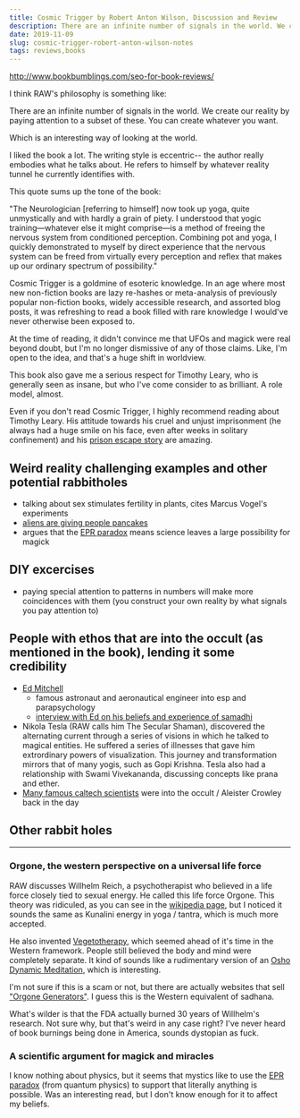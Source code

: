 ```yaml
---
title: Cosmic Trigger by Robert Anton Wilson, Discussion and Review
description: There are an infinite number of signals in the world. We create our reality by paying attention to a subset of these. You can create whatever you want.
date: 2019-11-09
slug: cosmic-trigger-robert-anton-wilson-notes
tags: reviews,books
---
```


http://www.bookbumblings.com/seo-for-book-reviews/

I think RAW's philosophy is something like:

There are an infinite number of signals in the world. We create our reality by paying attention to a subset of these. You can create whatever you want.

Which is an interesting way of looking at the world.

I liked the book a lot. The writing style is eccentric-- the author really embodies what he talks about. He refers to himself by whatever reality tunnel he currently identifies with.

This quote sums up the tone of the book:

"The Neurologician [referring to himself] now took up yoga, quite unmystically and with hardly a grain of piety. I understood that yogic training—whatever else it might comprise—is a method of freeing the nervous system from conditioned perception. Combining pot and yoga, I quickly demonstrated to myself by direct experience that the nervous system can be freed from virtually every perception and reflex that makes up our ordinary spectrum of possibility."

Cosmic Trigger is a goldmine of esoteric knowledge. In an age where most new non-fiction books are lazy re-hashes or meta-analysis of previously popular non-fiction books, widely accessible research, and assorted blog posts, it was refreshing to read a book filled with rare knowledge I would've never otherwise been exposed to.

At the time of reading, it didn't convince me that UFOs and magick were real beyond doubt, but I'm no longer dismissive of any of those claims. Like, I'm open to the idea, and that's a huge shift in worldview.

This book also gave me a serious respect for Timothy Leary, who is generally seen as insane, but who I've come consider to as brilliant. A role model, almost. 

Even if you don't read Cosmic Trigger, I highly recommend reading about Timothy Leary. His attitude towards his cruel and unjust imprisonment (he always had a huge smile on his face, even after weeks in solitary confinement) and his [prison escape story](http://countyourculture.com/2011/04/07/timothy-learys-escape-prison/) are amazing. 

## Weird reality challenging examples and other potential rabbitholes
* talking about sex stimulates fertility in plants, cites Marcus Vogel's experiments 
* [aliens are giving people pancakes](https://www.washingtonpost.com/news/morning-mix/wp/2015/01/21/two-decades-of-mysterious-air-force-ufo-files-now-available-online/)
* argues that the [EPR paradox](https://en.wikipedia.org/wiki/EPR_paradox) means science leaves a large possibility for magick

## DIY excercises
* paying special attention to patterns in numbers will make more coincidences with them (you construct your own reality by what signals you pay attention to)

## People with ethos that are into the occult (as mentioned in the book), lending it some credibility
* [Ed Mitchell](https://en.wikipedia.org/wiki/Edgar_Mitchell)
  * famous astronaut and aeronautical engineer into esp and parapsychology
  * [interview with Ed on his beliefs and experience of samadhi](http://ascentmagazine.com/articles.aspx%3FarticleID=195&page=read&subpage=past&issueID=30.html)
* Nikola Tesla (RAW calls him The Secular Shaman), discovered the alternating current through a series of visions in which he talked to magical entities. He suffered a series of illnesses that gave him extrordinary powers of visualization. This journey and transformation mirrors that of many yogis, such as Gopi Krishna. Tesla also had a relationship with Swami Vivekananda, discussing concepts like prana and ether.
* [Many famous caltech scientists](https://en.wikipedia.org/wiki/Jack_Parsons_(rocket_engineer)) were into the occult / Aleister Crowley back in the day

## Other rabbit holes

<hr>

### Orgone, the western perspective on a universal life force
RAW discusses Willhelm Reich, a psychotherapist who believed in a life force closely tied to sexual energy. He called this life force Orgone. This theory was ridiculed, as you can see in the [wikipedia page](https://en.wikipedia.org/wiki/Orgone), but I noticed it sounds the same as Kunalini energy in yoga / tantra, which is much more accepted.

He also invented [Vegetotherapy](https://en.wikipedia.org/wiki/Vegetotherapy), which seemed ahead of it's time in the Western framework. People still believed the body and mind were completely separate. It kind of sounds like a rudimentary version of an [Osho Dynamic Meditation](https://www.osho.com/meditate/active-meditations/dynamic-meditation), which is interesting. 

I'm not sure if this is a scam or not, but there are actually websites that sell ["Orgone Generators"](https://orgonegenerator.com/products/ju-99-orgone-generator-chi-generator?gclid=CjwKCAjw9L_tBRBXEiwAOWVVCYVZ1Da10SQKY_cMnoOIZWsIU_um_1ixhCfvQavssdW3hZr9rFyShBoCxEcQAvD_BwE). I guess this is the Western equivalent of sadhana.

What's wilder is that the FDA actually burned 30 years of Willhelm's research. Not sure why, but that's weird in any case right? I've never heard of book burnings being done in America, sounds dystopian as fuck.

### A scientific argument for magick and miracles
I know nothing about physics, but it seems that mystics like to use the [EPR paradox](https://en.wikipedia.org/wiki/EPR_paradox) (from quantum physics) to support that literally anything is possible. Was an interesting read, but I don't know enough for it to affect my beliefs.